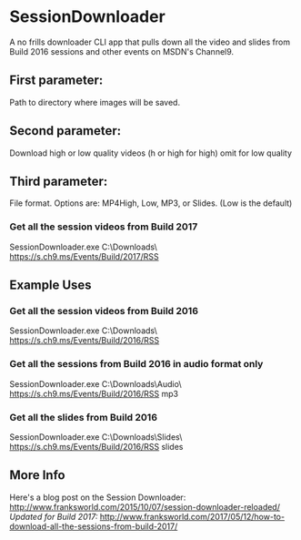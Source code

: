 # SessionDownloader

A no frills downloader CLI app that pulls down all the video and slides from Build 2016 sessions and other events on MSDN's Channel9.

## First parameter: 
Path to directory where images will be saved.

## Second parameter: 
Download high or low quality videos (h or high for high) omit for low quality

## Third parameter: 
File format. Options are: MP4High, Low, MP3, or Slides. (Low is the default)



### Get all the session videos from Build 2017
SessionDownloader.exe C:\Downloads\ https://s.ch9.ms/Events/Build/2017/RSS
## Example Uses


### Get all the session videos from Build 2016
SessionDownloader.exe C:\Downloads\ https://s.ch9.ms/Events/Build/2016/RSS 

### Get all the sessions from Build 2016 in audio format only
SessionDownloader.exe C:\Downloads\Audio\ https://s.ch9.ms/Events/Build/2016/RSS mp3

### Get all the slides from Build 2016
SessionDownloader.exe C:\Downloads\Slides\ https://s.ch9.ms/Events/Build/2016/RSS slides

## More Info
Here's a blog post on the Session Downloader: http://www.franksworld.com/2015/10/07/session-downloader-reloaded/
*Updated for Build 2017:* http://www.franksworld.com/2017/05/12/how-to-download-all-the-sessions-from-build-2017/
